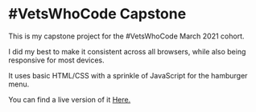 # #VetsWhoCode Capstone

This is my capstone project for the #VetsWhoCode March 2021 cohort.

I did my best to make it consistent across all browsers, while also being responsive for most devices.

It uses basic HTML/CSS with a sprinkle of JavaScript for the hamburger menu.

You can find a live version of it [Here.](https://stephanlamoureux.github.io/vwc-capstone/)
